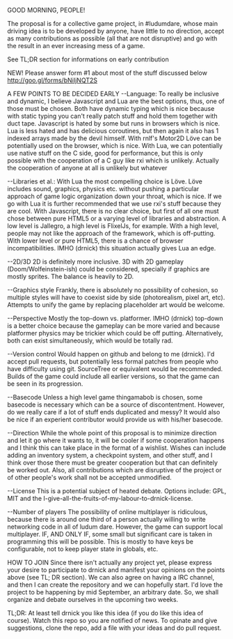 GOOD MORNING, PEOPLE!

The proposal is for a collective game project, in #ludumdare, whose main driving idea is to be developed by anyone, have little to no direction, accept as many contributions as possible (all that are not disruptive) and go with the result in an ever increasing mess of a game.

See TL;DR section for informations on early contribution

NEW! Please answer form #1 about most of the stuff discussed below http://goo.gl/forms/bNiIjNQT2S

A FEW POINTS TO BE DECIDED EARLY
--Language:
To really be inclusive and dynamic, I believe Javascript and Lua are the best options, thus, one of those must be chosen. Both have dynamic typing which is nice because with static typing you can't really patch stuff and hold them together with duct tape. Javascript is hated by some but runs in browsers which is nice. Lua is less hated and has delicious coroutines, but then again it also has 1 indexed arrays made by the devil himself. With rnlf's Motor2D Löve can be potentially used on the browser, which is nice.
With Lua, we can potentially use native stuff on the C side, good for performance, but this is only possible with the cooperation of a C guy like rxi which is unlikely. Actually the cooperation of anyone at all is unlikely but whatever

--Libraries et al.:
With Lua the most compelling choice is Löve. Löve includes sound, graphics, physics etc. without pushing a particular approach of game logic organization down your throat, which is nice.
If we go with Lua it is further recommended that we use rxi's stuff because they are cool.
With Javascript, there is no clear choice, but first of all one must chose between pure HTML5 or a varying level of libraries and abstraction. A low level is Jallegro, a high level is FlixelJs, for example. With a high level, people may not like the approach of the framework, which is off-putting. With lower level or pure HTML5, there is a chance of browser incompatibilities.
IMHO (drnick) this situation actually gives Lua an edge.

--2D/3D
2D is definitely more inclusive. 3D with 2D gameplay (Doom/Wolfeinstein-ish) could be considered, specially if graphics are mostly sprites. The balance is heavily to 2D.

--Graphics style
Frankly, there is absolutely no possibility of cohesion, so multiple styles will have to coexist side by side (photorealism, pixel art, etc). Attempts to unify the game by replacing placeholder art would be welcome.

--Perspective
Mostly the top-down vs. platformer. IMHO (drnick) top-down is a better choice because the gameplay can be more varied and because platformer physics may be trickier which could be off putting. Alternatively, both can exist simultaneously, which would be totally rad.

--Version control
Would happen on github and belong to me (drnick). I'd accept pull requests, but potentially less formal patches from people who have difficulty using git. SourceTree or equivalent would be recommended.
Builds of the game could include all earlier versions, so that the game can be seen in its progression.

--Basecode
Unless a high level game thingamabob is chosen, some basecode is necessary which can be a source of discontentment. However, do we really care if a lot of stuff ends duplicated and messy? It would also be nice if an experient contributor would provide us with his/her basecode.

--Direction
While the whole point of this proposal is to minimize direction and let it go where it wants to, it will be cooler if some cooperation happens and I think this can take place in the format of a wishlist. Wishes can include adding an inventory system, a checkpoint system, and other stuff, and I think over those there must be greater cooperation but that can definitely be worked out.
Also, all contributions which are disruptive of the project or of other people's work shall not be accepted unmodified.

--License
This is a potential subject of heated debate. Options include: GPL, MIT and the I-give-all-the-fruits-of-my-labour-to-drnick-license.

--Number of players
The possibility of online multiplayer is ridiculous, because there is around one third of a person actually willing to write networking code in all of ludum dare. However, the game can support local multiplayer. IF, AND ONLY IF, some small but significant care is taken in programming this will be possible. This is mostly to have keys be configurable, not to keep player state in globals, etc.

HOW TO JOIN
Since there isn't actually any project yet, please express your desire to participate to drnick and manifest your opinions on the points above (see TL; DR section). We can also agree on having a IRC channel, and then I can create the repository and we can hopefully start.
I'd love the project to be happening by mid September, an arbitrary date. So, we shall organize and debate ourselves in the upcoming two weeks.

TL;DR: At least tell drnick you like this idea (if you do like this idea of course). Watch this repo so you are notified of news. To opinate and give suggestions, clone the repo, add a file with your ideas and do pull request.

